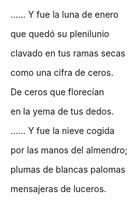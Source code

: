 …… Y fue la luna de enero

que quedó su plenilunio

clavado en tus ramas secas

como una cifra de ceros.

De ceros que florecían

en la yema de tus dedos.

…… Y fue la nieve cogida

por las manos del almendro;

plumas de blancas palomas

mensajeras de luceros.
